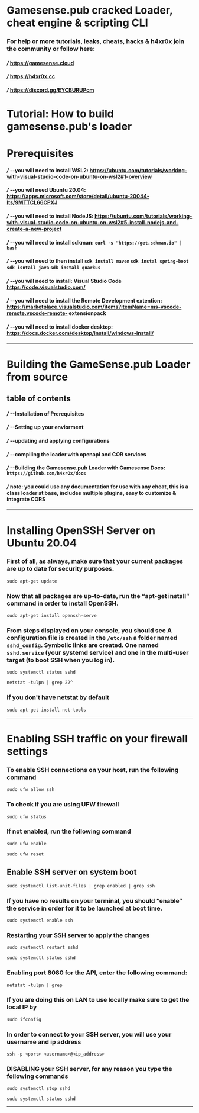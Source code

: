 # Gamesense.pub cracked Loader, cheat engine & scripting CLI
### For help or more tutorials, leaks, cheats, hacks & h4xr0x join the community or follow here:
#### */* https://gamesense.cloud
#### */* https://h4xr0x.cc
#### */* https://discord.gg/EYCBURUPcm

# Tutorial: How to build gamesense.pub's loader

# Prerequisites 

#### */* --you will need to install WSL2: https://ubuntu.com/tutorials/working-with-visual-studio-code-on-ubuntu-on-wsl2#1-overview 
#### */* --you will need Ubuntu 20.04:  https://apps.microsoft.com/store/detail/ubuntu-20044-lts/9MTTCL66CPXJ
#### */* --you will need to install NodeJS: https://ubuntu.com/tutorials/working-with-visual-studio-code-on-ubuntu-on-wsl2#5-install-nodejs-and-create-a-new-project
#### */* --you will need to install sdkman: ``curl -s "https://get.sdkman.io" | bash``
#### */* --you will need to then install ``sdk install maven`` ``sdk instal spring-boot`` ``sdk isntall java`` ``sdk install quarkus``
#### */* --you will need to install: Visual Studio Code https://code.visualstudio.com/
#### */* --you will need to install the Remote Development extention: https://marketplace.visualstudio.com/items?itemName=ms-vscode-remote.vscode-remote-   extensionpack
#### */* --you will need to install docker desktop: https://docs.docker.com/desktop/install/windows-install/
-----------------------------------------------------------------------------------------------------------------------------------------------------------
# Building the GameSense.pub Loader from source
## table of contents
#### */* --Installation of Prerequisites
#### */* --Setting up your enviorment
#### */* --updating and applying configurations
#### */* --compiling the loader with openapi and COR services
#### */* --Building the Gamesense.pub Loader with Gamesense Docs: ``https://github.com/h4xrOx/docs``
#### */* **note: you could use any documentation for use with any cheat, this is a class loader at base, includes multiple plugins, easy to customize & integrate CORS**
------------------------------------------------------------------------------------------------------------------------------------------------------------
# Installing OpenSSH Server on Ubuntu 20.04

### First of all, as always, make sure that your current packages are up to date for security purposes.

```
sudo apt-get update
```

### Now that all packages are up-to-date, run the “apt-get install” command in order to install OpenSSH.

```
sudo apt-get install openssh-serve
```

### From steps displayed on your console, you should see A configuration file is created in the `/etc/ssh` a folder named `sshd_config`. Symbolic links are created. One named `sshd.service` (your systemd service) and one in the multi-user target (to boot SSH when you log in).

```
sudo systemctl status sshd
```

```
netstat -tulpn | grep 22^
```

### if you don't have netstat by default

 ```
 sudo apt-get install net-tools
 ```

-------------------------------------------------------------------------------------------------------------------------------------------------------------

# Enabling SSH traffic on your firewall settings

### To enable SSH connections on your host, run the following command

```
sudo ufw allow ssh
```

### To check if you are using UFW firewall

```
sudo ufw status
```

### If not enabled, run the following command

```
sudo ufw enable
``` 

```
sudo ufw reset
```

## Enable SSH server on system boot

```
sudo systemctl list-unit-files | grep enabled | grep ssh
```

### If you have no results on your terminal, you should “enable” the service in order for it to be launched at boot time.

```
sudo systemctl enable ssh
```

### Restarting your SSH server to apply the changes

```
sudo systemctl restart sshd
```

```
sudo systemctl status sshd
```

### Enabling port 8080 for the API, enter the following command:

```
netstat -tulpn | grep
```

### If you are doing this on LAN to use locally make sure to get the local IP by

```
sudo ifconfig
```

### In order to connect to your SSH server, you will use your username and ip address

```
ssh -p <port> <username>@<ip_address>
```

### DISABLING your SSH server, for any reason you type the following commands

```
sudo systemctl stop sshd
```

```
sudo systemctl status sshd
```
-------------------------------------------------------------------------------------------------------------------------------------------------------------
